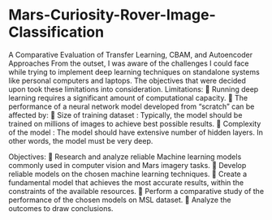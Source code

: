# Mars-Curiosity-Rover-Image-Classification
A Comparative Evaluation of Transfer Learning, CBAM, and Autoencoder Approaches
From the outset, I was aware of the challenges I could face while trying to implement deep learning techniques on standalone systems like personal computers and laptops. The objectives that were decided upon took these limitations into consideration.
Limitations:
	Running deep learning requires a significant amount of computational capacity. 
	The performance of a neural network model developed from “scratch” can  be affected by:
	Size of training dataset : Typically, the model should be trained on millions of images to achieve best possible results. 
	Complexity of the model : The model should have extensive number of hidden layers. In other words, the model must be very deep.

Objectives: 
	Research and analyze reliable Machine learning models commonly used in computer vision and Mars imagery tasks.
	Develop reliable models on the chosen machine learning techniques.
	Create a fundamental model that achieves the most accurate results, within the constraints of the available resources.
	Perform a comparative study of the performance of the chosen models on MSL dataset.
	Analyze the outcomes to draw conclusions.
